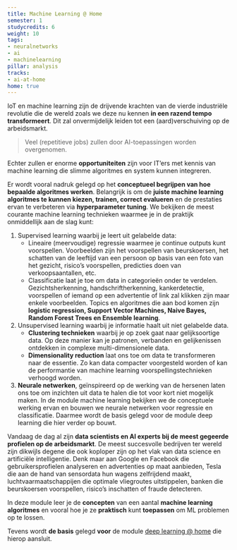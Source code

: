 ```yaml
---
title: Machine Learning @ Home
semester: 1
studycredits: 6
weight: 10
tags:
- neuralnetworks
- ai
- machinelearning
pillar: analysis
tracks:
- ai-at-home
home: true
---
```


IoT en machine learning zijn de drijvende krachten van de vierde industriële revolutie die de wereld zoals we deze nu kennen **in een razend tempo transformeert**. Dit zal onvermijdelijk leiden tot een (aard)verschuiving op de arbeidsmarkt.

<blockquote>
	<p>Veel (repetitieve jobs) zullen door AI-toepassingen worden overgenomen.</p>
</blockquote>

Echter zullen er enorme **opportuniteiten** zijn voor IT’ers met kennis van machine learning die slimme algoritmes en system kunnen integreren.

Er wordt vooral nadruk gelegd op het **conceptueel begrijpen van hoe bepaalde algoritmes werken**. Belangrijk is om de **juiste machine learning algoritmes te kunnen kiezen, trainen, correct evalueren** en de prestaties ervan te verbeteren via **hyperparameter tuning**. We bekijken de meest courante machine learning technieken waarmee je in de praktijk onmiddellijk aan de slag kunt:

1. Supervised learning waarbij je leert uit gelabelde data:
	- Lineaire (meervoudige) regressie waarmee je continue outputs kunt voorspellen. Voorbeelden zijn het voorspellen van beurskoersen, het schatten van de leeftijd van een persoon op basis van een foto van het gezicht, risico’s voorspellen, predicties doen van verkoopsaantallen, etc.
	- Classificatie laat je toe om data in categorieën onder te verdelen. Gezichtsherkenning, handschriftherkenning, kankerdetectie, voorspellen of iemand op een advertentie of link zal klikken zijn maar enkele voorbeelden. Topics en algoritmes die aan bod komen zijn **logistic regression, Support Vector Machines, Naive Bayes, Random Forest Trees en Ensemble learning**.
2. Unsupervised learning waarbij je informatie haalt uit niet gelabelde data.
	- **Clustering technieken** waarbij je op zoek gaat naar gelijksoortige data. Op deze manier kan je patronen, verbanden en gelijkenissen ontdekken in complexe multi-dimensionele data.
	- **Dimensionality reduction** laat ons toe om data te transformeren naar de essentie. Zo kan data compacter voorgesteld worden of kan de performantie van machine learning voorspellingstechnieken verhoogd worden.
3. **Neurale netwerken**, geïnspireerd op de werking van de hersenen laten ons toe om inzichten uit data te halen die tot voor kort niet mogelijk maken. In de module machine learning bekijken we de conceptuele werking ervan en bouwen we neurale netwerken voor regressie en classificatie. Daarmee wordt de basis gelegd voor de module deep learning die hier verder op bouwt.

Vandaag de dag al zijn **data scientists en AI experts bij de meest gegeerde profielen op de arbeidsmarkt**. De meest succesvolle bedrijven ter wereld zijn dikwijls degene die ook koploper zijn op het vlak van data science en artificiële intelligentie. Denk maar aan Google en Facebook die gebruikersprofielen analyseren en advertenties op maat aanbieden, Tesla die aan de hand van sensordata hun wagens zelfrijdend maakt, luchtvaarmaatschappijen die optimale vliegroutes uitstippelen, banken die beurskoersen voorspellen, risico’s inschatten of fraude detecteren.

In deze module leer je de **concepten** van een aantal **machine learning algoritmes** en vooral hoe je ze **praktisch** kunt **toepassen** om ML problemen op te lossen.

Tevens wordt **de basis** gelegd **voor** de module <a class="js-module-link" href="/programma/deep-learning/">deep learning @ home</a> die hierop aansluit.
